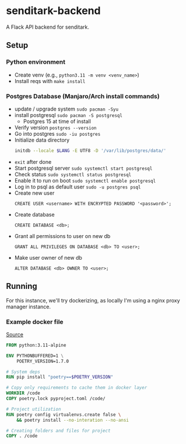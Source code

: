 # senditark-backend
A Flack API backend for senditark.


## Setup
### Python environment
 - Create venv (e.g., `python3.11 -m venv <venv_name>`)
 - Install reqs with `make install`
### Postgres Database (Manjaro/Arch install commands)
 - update / upgrade system `sudo pacman -Syu`
 - install postgresql `sudo pacman -S postgresql`
   - Postgres 15 at time of install
 - Verify version `postgres --version`
 - Go into postgres `sudo -iu postgres`
 - Initialize data directory
   ```bash
   initdb --locale $LANG -E UTF8 -D '/var/lib/postgres/data/'
   ```
 - `exit` after done
 - Start postgresql server `sudo systemctl start postgresql`
 - Check status `sudo systemctl status postgresql`
 - Enable it to run on boot `sudo systemctl enable postgresql`
 - Log in to psql as default user `sudo -u postgres psql`
 - Create new user
   ```postgresql
   CREATE USER <username> WITH ENCRYPTED PASSWORD '<password>';
   ```
 - Create database
   ```postgresql
   CREATE DATABASE <db>;
   ```
 - Grant all permissions to user on new db
   ```postgresql
   GRANT ALL PRIVILEGES ON DATABASE <db> TO <user>;
   ```
 - Make user owner of new db
   ```postgresql
   ALTER DATABASE <db> OWNER TO <user>;
   ```

## Running
For this instance, we'll try dockerizing, as locally I'm using a nginx proxy manager instance.

### Example docker file
[Source](https://github.com/wemake-services/wemake-django-template/blob/master/%7B%7Bcookiecutter.project_name%7D%7D/docker/django/Dockerfile)
```dockerfile
FROM python:3.11-alpine

ENV PYTHONBUFFERED=1 \
    POETRY_VERSION=1.7.0

# System deps
RUN pip install "poetry==$POETRY_VERSION"

# Copy only requirements to cache them in docker layer
WORKDIR /code
COPY poetry.lock pyproject.toml /code/

# Project utilization
RUN poetry config virtualenvs.create false \
    && poetry install --no-interation --no-ansi

# Creating folders and files for project
COPY . /code
```